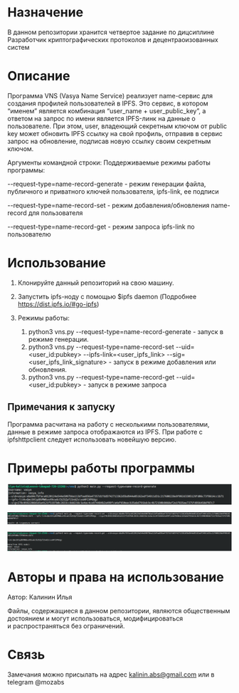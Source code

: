 # Назначение

В данном репозитории хранится четвертое задание
по дицсиплине Разработчик криптографических протоколов
и децентраоизованных систем

# Описание

Программа VNS (Vasya Name Service) реализует name-сервис для создания профилей пользователей в IPFS. Это сервис, в котором “именем” является комбинация “user_name + user_public_key”, а ответом на запрос по имени является IPFS-линк на данные о пользователе. При этом, user, владеющий секретным ключом от public key может обновить IPFS ссылку на свой профиль, отправив в сервис запрос на обновление, подписав новую ссылку своим секретным ключом. 

Аргументы командной строки:
Поддерживаемые режимы работы программы:

--request-type=name-record-generate - режим генерации файла, публичного и приватного ключей пользователя, ipfs-link, ее подписи

--request-type=name-record-set - режим добавления/обновления name-record для пользователя

--request-type=name-record-get - режим запроса ipfs-link по пользователю

# Использование

1. Клонируйте данный репозиторий на свою машину.

2. Запустить ipfs-ноду с помощью $ipfs daemon (Подробнее https://dist.ipfs.io/#go-ipfs)

3. Режимы работы:
   1. python3 vns.py --request-type=name-record-generate - запуск в режиме генерации.
   2. python3 vns.py --request-type=name-record-set --uid=<user_id:pubkey> --ipfs-link=<user_ipfs_link> --sig=<user_ipfs_link_signature> - запуск в режиме добавления или обновления.
   3. python3 vns.py --request-type=name-record-get --uid=<user_id:pubkey> - запуск в режиме запроса


## Примечания к запуску

Программа расчитана на работу с несколькими пользователями, данные в режиме запроса отображаются из IPFS. При работе с ipfshttpclient следует использовать новейшую версию.

# Примеры работы программы

![alt text](screenshots/1.png "Пример 1")​

![alt text](screenshots/2.png "Пример 2")​

![alt text](screenshots/3.png "Пример 3")​

    
# Авторы и права на использование

Автор: Калинин Илья

Файлы, содержащиеся в данном репозитории, являются общественным достоянием
и могут использоваться, модифицироваться и распространяться без ограничений.

# Связь

Замечания можно присылать на адрес <kalinin.abs@gmail.com> или в telegram @mozabs
